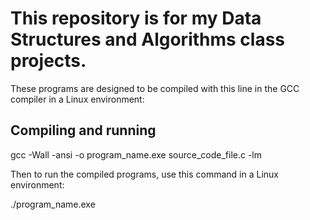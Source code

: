 # This repository is for my Data Structures and Algorithms class projects.

These programs are designed to be compiled with this line in the GCC compiler in a Linux environment:

## Compiling and running

gcc -Wall -ansi -o program_name.exe source_code_file.c -lm

Then to run the compiled programs, use this command in a Linux environment:

./program_name.exe

